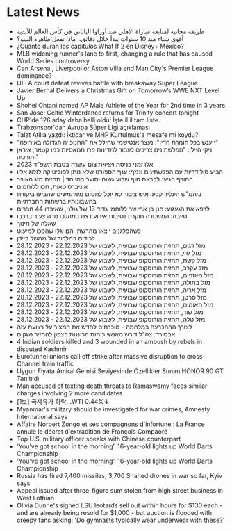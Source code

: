 # Latest News
-  طريقة مجانية لمتابعة مباراة الأهلي ضد أوراوا الياباني في كأس العالم للأندية
-  أقوى شتاء منذ 10 سنوات يبدأ خلال دقائق.. ماذا تفعل ظاهرة النينو؟
-  ¿Cuánto duran los capítulos What If 2 en Disney+ México?
-  MLB widening runner's lane to first, changing a rule that has caused World Series controversy
-  Can Arsenal, Liverpool or Aston Villa end Man City's Premier League dominance?
-  UEFA court defeat revives battle with breakaway Super League
-  Javier Bernal Delivers a Christmas Gift on Tomorrow’s WWE NXT Level Up
-  Shohei Ohtani named AP Male Athlete of the Year for 2nd time in 3 years
-  San Jose: Celtic Winterdance returns for Trinity concert tonight
-  CHP'de 126 aday daha belli oldu! İşte il il tam liste...
-  Trabzonspor'dan Avrupa Süper Ligi açıklaması
-  Talat Atilla yazdı: İktidar ve MHP Kurtulmuş'a mesafe mi koydu?
-  "ייענש בכל חומרת הדין": נעצר אנטישמי שחילל את "החנוכייה הגדולה באירופה"
-  ניקי היילי: "הפלשתינים צריכים לעבור למדינות פרו חמאסיות כמו קטאר, איראן ותורכיה"
-  אלו זמני כניסת ויציאת צום עשרה בטבת תשפ"ד 2023
-  הביע סולידריות עם הפלשתינים וננזף: ענף הספורט שלא נותן לפוליטיקה לזלוג אליו
-  החורף הגיע: לקראת סוף שבוע גשום וסוער במיוחד | תחזית מזג האוויר
-  אוניברסיטאות, חכו ללוחמים
-  ביהמ"ש העליון קבע: איש ציבור לא יוכל לחסום משתמשים שהביעו ביקורת בחשבונותיו ברשתות החברתיות
-  לרפא את הגעגוע: חנן בן ארי שר ללוחמי גדוד 13 של גולני, שאיבדו 44 חברים
-  טייבה: המשטרה חוקרת נסיבות אירוע רצח במהלכו נורה צעיר ברכבו
-  שאלה של חינוך
-  כשהפלגנים ייצאו מהרשת, הם יגלו שהפכו למיעוט
-  לכודים במלכוד של ממשל ביידן
-  מזל דגים, תחזית הורוסקופ שבועית, לשבוע של 22.12.2023 - 28.12.2023
-  מזל גדי, תחזית הורוסקופ שבועית, לשבוע של 22.12.2023 - 28.12.2023
-  מזל קשת, תחזית הורוסקופ שבועית, לשבוע של 22.12.2023 - 28.12.2023
-  מזל עקרב, תחזית הורוסקופ שבועית, לשבוע של 22.12.2023 - 28.12.2023
-  מזל מאזניים, תחזית הורוסקופ שבועית, לשבוע של 22.12.2023 - 28.12.2023
-  מזל בתולה, תחזית הורוסקופ שבועית, לשבוע של 22.12.2023 - 28.12.2023
-  מזל אריה, תחזית הורוסקופ שבועית, לשבוע של 22.12.2023 - 28.12.2023
-  מזל סרטן, תחזית הורוסקופ שבועית, לשבוע של 22.12.2023 - 28.12.2023
-  מזל תאומים, תחזית הורוסקופ שבועית, לשבוע של 22.12.2023 - 28.12.2023
-  מזל שור, תחזית הורוסקופ שבועית, לשבוע של 22.12.2023 - 28.12.2023
-  מזל טלה, תחזית הורוסקופ שבועית, לשבוע של 22.12.2023 - 28.12.2023
-  לצורך הההכרעה במלחמה - מוכרחים לחדש את המצור על רצועת עזה
-  אבסורד: צה"ל דורש מאנשי כיתות הכוננות בצפון להחזיר נשקים
-  4 Indian soldiers killed and 3 wounded in an ambush by rebels in disputed Kashmir
-  Eurotunnel unions call off strike after massive disruption to cross-Channel train traffic
-  Uygun Fiyata Amiral Gemisi Seviyesinde Özellikler Sunan HONOR 90 GT Tanıtıldı
-  Man accused of texting death threats to Ramaswamy faces similar charges involving 2 more candidates
-  [1보] 국제유가 하락…WTI 0.44%↓
-  Myanmar's military should be investigated for war crimes, Amnesty International says
-  Affaire Norbert Zongo et ses compagnons d'infortune : La France annule le décret d'extradition de François Compaoré
-  Top U.S. military officer speaks with Chinese counterpart
-  ‘You’ve got school in the morning’: 16-year-old lights up World Darts Championship
-  ‘You’ve got school in the morning’: 16-year-old lights up World Darts Championship
-  Russia has fired 7,400 missiles, 3,700 Shahed drones in war so far, Kyiv says
-  Appeal issued after three-figure sum stolen from high street business in West Lothian
-  Olivia Dunne's signed LSU leotards sell out within hours for $130 each - and are already being resold for $1,000 - but auction is flooded with creepy fans asking: 'Do gymnasts typically wear underwear with these?'
